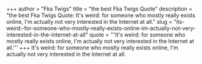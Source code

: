 +++
author = "Fka Twigs"
title = "the best Fka Twigs Quote"
description = "the best Fka Twigs Quote: It's weird: for someone who mostly really exists online, I'm actually not very interested in the Internet at all."
slug = "its-weird:-for-someone-who-mostly-really-exists-online-im-actually-not-very-interested-in-the-internet-at-all"
quote = '''It's weird: for someone who mostly really exists online, I'm actually not very interested in the Internet at all.'''
+++
It's weird: for someone who mostly really exists online, I'm actually not very interested in the Internet at all.
